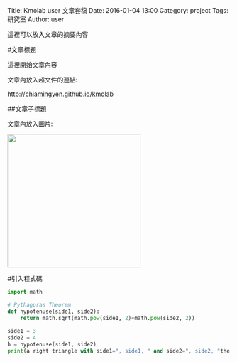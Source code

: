 Title: Kmolab user 文章套稿
Date: 2016-01-04 13:00
Category: project
Tags: 研究室
Author: user

這裡可以放入文章的摘要內容

<!-- PELICAN_END_SUMMARY -->

#文章標題

這裡開始文章內容

文章內放入超文件的連結:

<http://chiamingyen.github.io/kmolab>

##文章子標題

文章內放入圖片:

<img src="https://copy.com/hKlyUMrfKX8DuWxZ" width="300"></img>

#引入程式碼

~~~python
import math

# Pythagoras Theorem
def hypotenuse(side1, side2):
    return math.sqrt(math.pow(side1, 2)+math.pow(side2, 2))
    
side1 = 3
side2 = 4
h = hypotenuse(side1, side2)
print(a right triangle with side1=", side1, " and side2=", side2, "the hypotenuse is:", h)
~~~
